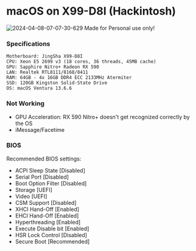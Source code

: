 # macOS on X99-D8I (Hackintosh)
![2024-04-08-07-07-30-629](https://github.com/user-attachments/assets/716430ab-9e1c-4db8-b0c6-deaa956d552d)
Made for Personal use only!

### Specifications
```
Motherboard: JingSha X99-D8I
CPU: Xeon E5 2699 v3 (18 cores, 36 threads, 45MB cache)
GPU: Sapphire Nitro+ Radeon RX 590
LAN: Realtek RTL8111/8168/8411
RAM: 64GB - 4x 16GB DDR4 ECC 2133MHz Atermiter
SSD: 120GB Kingston Solid-State Drive
OS: macOS Ventura 13.6.6
```

### Not Working
 - GPU Acceleration: RX 590 Nitro+ doesn't get recognized correctly by the OS
 - iMessage/Facetime

### BIOS
Recommended BIOS settings:
 - ACPI Sleep State         [Disabled]
 - Serial Port              [Disabled]
 - Boot Option Filter       [Disabled]
 - Storage                  [UEFI]
 - Video                    [UEFI]
 - CSM Support              [Disabled]
 - XHCI Hand-Off            [Enabled]
 - EHCI Hand-Off            [Enabled]
 - Hyperthreading           [Enabled]
 - Execute Disable bit      [Enabled]
 - HSR Lock Control         [Disabled]
 - Secure Boot              [Recommended]
